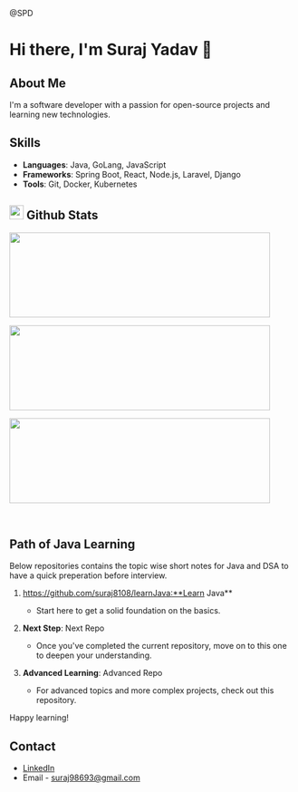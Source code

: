 @SPD

# Hi there, I'm Suraj Yadav 👋

## About Me
I'm a software developer with a passion for open-source projects and learning new technologies.

## Skills
- **Languages**: Java, GoLang, JavaScript
- **Frameworks**: Spring Boot, React, Node.js, Laravel, Django
- **Tools**: Git, Docker, Kubernetes

## <img src="https://media.giphy.com/media/iY8CRBdQXODJSCERIr/giphy.gif" width="25"> <b>Github Stats</b>

<p><img width="460" height="150" src="https://github-readme-stats.vercel.app/api?username=Suraj8108&theme=tokyonight&show_icons=true/460/300">

<p><img width="460" height="150" src="https://github-readme-stats.vercel.app/api/top-langs?username=Suraj8108&show_icons=true&locale=en&layout=compact&theme=tokyonight"/460/300"></p>

<p><img width="460" height="150" src="https://github-readme-streak-stats.herokuapp.com/?user=Suraj8108&theme=tokyonight&&fire=FF801F&currStreakNum=FFBE69&currStreakLabel=FFBE69"/460/300"></p>

<br>

## Path of Java Learning

Below repositories contains the topic wise short notes for Java and DSA to have a quick preperation before interview. 

1. https://github.com/suraj8108/learnJava:**Learn Java** 
   - Start here to get a solid foundation on the basics.

2. **Next Step**: Next Repo
   - Once you've completed the current repository, move on to this one to deepen your understanding.

3. **Advanced Learning**: Advanced Repo
   - For advanced topics and more complex projects, check out this repository.

Happy learning!


## Contact
- [LinkedIn](https://www.linkedin.com/in/suraj8108)
- Email - suraj98693@gmail.com
